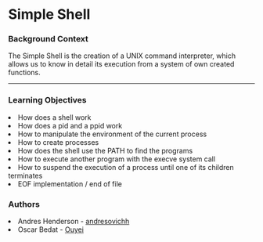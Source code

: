 <h1>Simple Shell</h1>

<h3>Background Context</h3>

<p>The Simple Shell is the creation of a UNIX command interpreter, which allows us to know in detail its execution from a system of own created functions.</p>
<hr/>
<h3>Learning Objectives</h3>

<li>How does a shell work</li>
<li>How does a pid and a ppid work</li>
<li>How to manipulate the environment of the current process</li>
<li>How to create processes</li>
<li>How does the shell use the PATH to find the programs</li>
<li>How to execute another program with the execve system call</li>
<li>How to suspend the execution of a process until one of its children terminates</li>
<li>EOF implementation / end of file </li>

<h3>Authors</h3>

<li> Andres Henderson - <a href="https://github.com/andresovichh">andresovichh</a></li>
<li> Oscar Bedat - <a href="https://github.com/Ouyei">Ouyei</a></li>
